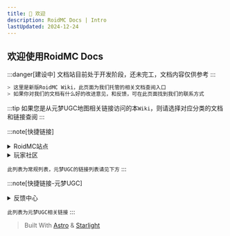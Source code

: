 ```yaml
---
title: 👋 欢迎
description: RoidMC Docs | Intro
lastUpdated: 2024-12-24
---
```


## 欢迎使用RoidMC Docs

:::danger[建设中]
文档站目前处于开发阶段，还未完工，文档内容仅供参考
:::

```bash title="前言"
> 这里是新版RoidMC Wiki，此页面为我们托管的相关文档查阅入口
> 如果你对我们的文档有什么好的改进意见，和反馈，可在此页面找到我们的联系方式
```

:::tip
如果您是从元梦UGC地图相关链接访问的本`Wiki`，则请选择对应分类的文档和链接查阅
:::

:::note[快捷链接]
<!-- 链接列表1 -->
<details>
<summary>RoidMC站点</summary>

- [RoidMC官网](https://www.roidmc.com)
- [RoidMC用户中心](https://id.roidmc.com)
- [帮助中心](https://support.qq.com/products/351211/)

</details>

<!-- 链接列表2 -->
<details>
<summary>玩家社区</summary>

- [QQ群](https://rmc.ink/social/qq)
- [QQ频道](https://rmc.ink/social/qqchannel)

</details>


`此列表为常规列表，元梦UGC的链接列表请见下方`
:::

:::note[快捷链接-元梦UGC]
<!-- 链接列表1 -->
<details>
<summary>反馈中心</summary>

- [RoidMC官网](https://roidmc.com)
- [RoidMC用户中心](https://id.roidmc.com)
- [帮助中心](https://support.qq.com/products/351211/)

</details>

`此列表为元梦UGC相关链接`
:::

> Built With [Astro](https://astro.build/) & [Starlight](https://github.com/withastro/starlight)